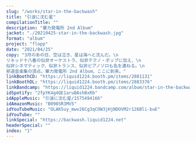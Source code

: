 ```yaml
---
slug: "/works/star-in-the-backwash"
title: "引波に沈む星"
compilationTitle: ""
description: "華力発電所 2nd Album"
jacket: "./20210425-star-in-the-backwash.jpg"
format: "album"
project: "flopp"
date: "2021/04/25"
copy: "3月のあの日、空は泣き、星は海へと沈んだ。\n
リキッド十八番の似非オーケストラ、似非テクノ・ポップに加え、\n
似非シネマティック、似非トランス、似非ピアノソロも名を連ねる。\n
邪道音楽集の頂点。華力発電所 2nd Album、ここに到来。"
linkBoothCD: "https://liquid1224.booth.pm/items/2881131"
linkBoothDL: "https://liquid1224.booth.pm/items/2883376"
linkBandcamp: "https://liquid1224.bandcamp.com/album/star-in-the-backwash"
idSpotify: "2fpYK4g4QE1aruBAshBxRb"
idAppleMusic: "引波に沈む星/1575494166"
idAmazonMusic: "B098SR3MV5"
idYouTubeMusic: "OLAK5uy_mwv26Cg3qCOW3jHjNDOVM2r126Bli-buE"
idYouTube: ""
linkSpecial: "https://backwash.liquid1224.net"
headerSpecial: ""
index: "1"
---
```

